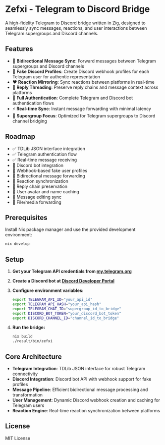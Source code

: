 # Zefxi - Telegram to Discord Bridge

A high-fidelity Telegram to Discord bridge written in Zig, designed to seamlessly sync messages, reactions, and user interactions between Telegram supergroups and Discord channels.

## Features

- 🔄 **Bidirectional Message Sync**: Forward messages between Telegram supergroups and Discord channels
- 👤 **Fake Discord Profiles**: Create Discord webhook profiles for each Telegram user for authentic representation
- ❤️ **Reaction Mirroring**: Sync reactions between platforms in real-time
- 💬 **Reply Threading**: Preserve reply chains and message context across platforms
- 🔐 **Full Authentication**: Complete Telegram and Discord bot authentication flows
- ⚡ **Real-time Sync**: Instant message forwarding with minimal latency
- 🎯 **Supergroup Focus**: Optimized for Telegram supergroups to Discord channel bridging

## Roadmap

- ✅ TDLib JSON interface integration
- ✅ Telegram authentication flow
- ✅ Real-time message receiving
- 🚧 Discord bot integration
- 🚧 Webhook-based fake user profiles
- 🚧 Bidirectional message forwarding
- 🚧 Reaction synchronization
- 🚧 Reply chain preservation
- 🚧 User avatar and name caching
- 🚧 Message editing sync
- 🚧 File/media forwarding

## Prerequisites

Install Nix package manager and use the provided development environment:

```bash
nix develop
```

## Setup

1. **Get your Telegram API credentials from [my.telegram.org](https://my.telegram.org/apps)**

2. **Create a Discord bot at [Discord Developer Portal](https://discord.com/developers/applications)**

3. **Configure environment variables:**
   ```bash
   export TELEGRAM_API_ID="your_api_id"
   export TELEGRAM_API_HASH="your_api_hash"
   export TELEGRAM_CHAT_ID="supergroup_id_to_bridge"
   export DISCORD_BOT_TOKEN="your_discord_bot_token"
   export DISCORD_CHANNEL_ID="channel_id_to_bridge"
   ```

4. **Run the bridge:**
   ```bash
   nix build
   ./result/bin/zefxi
   ```

## Core Architecture

- **Telegram Integration**: TDLib JSON interface for robust Telegram connectivity
- **Discord Integration**: Discord bot API with webhook support for fake profiles
- **Message Pipeline**: Efficient bidirectional message processing and transformation
- **User Management**: Dynamic Discord webhook creation and caching for Telegram users
- **Reaction Engine**: Real-time reaction synchronization between platforms

## License

MIT License
